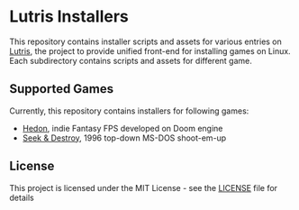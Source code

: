 # Lutris Installers

This repository contains installer scripts and assets for various entries on [Lutris](https://lutris.net/), the project to provide unified front-end for installing games on Linux. Each subdirectory contains scripts and assets for different game.

## Supported Games

Currently, this repository contains installers for following games:

* [Hedon](https://lutris.net/games/hedon/), indie Fantasy FPS developed on Doom engine
* [Seek & Destroy](https://lutris.net/games/seek-and/), 1996 top-down MS-DOS shoot-em-up

## License

This project is licensed under the MIT License - see the [LICENSE](LICENSE) file for details